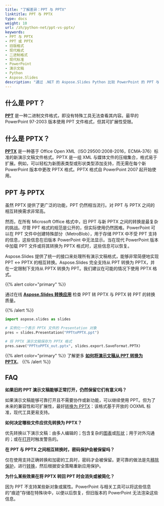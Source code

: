 ```yaml
---
title: "了解差异：PPT 与 PPTX"
linktitle: PPT 与 PPTX
type: docs
weight: 10
url: /zh/python-net/ppt-vs-pptx/
keywords:
- PPT 与 PPTX
- PPT 或 PPTX
- 旧版格式
- 现代格式
- 二进制格式
- 现代标准
- PowerPoint
- 演示文稿
- Python
- Aspose.Slides
description: "通过 .NET 的 Aspose.Slides Python 比较 PowerPoint 的 PPT 与 PPTX，探讨格式差异、优势、兼容性和转换技巧。"
---
```


## **什么是 PPT？**
[**PPT**](https://docs.fileformat.com/presentation/ppt/) 是一种二进制文件格式，即没有特殊工具无法查看其内容。最早的 PowerPoint 97-2003 版本使用 PPT 文件格式，但其可扩展性受限。

## **什么是 PPTX？**
[**PPTX**](https://docs.fileformat.com/presentation/pptx/) 是一种基于 Office Open XML（ISO 29500:2008-2016，ECMA‑376）标准的新演示文稿文件格式。PPTX 是一组 XML 与媒体文件的压缩集合，格式易于扩展。例如，可以轻松为新图表类型或形状类型添加支持，而无需在每个新 PowerPoint 版本中更改 PPTX 格式。PPTX 格式自 PowerPoint 2007 起开始使用。

## **PPT 与 PPTX**
虽然 PPTX 提供了更广泛的功能，PPT 仍然相当流行。对 PPT 与 PPTX 之间的相互转换需求非常高。

然而，在所有 Microsoft Office 格式中，旧 PPT 与新 PPTX 之间的转换是最复杂的挑战。尽管 PPT 格式的规范是公开的，但实际使用仍然困难。PowerPoint 可以在 PPT 文件中创建特殊部分（MetroBlob），用于存储 PPTX 中不受 PPT 支持的信息，这些信息在旧版本 PowerPoint 中无法显示。当在现代 PowerPoint 版本中加载 PPT 文件或将其转换为 PPTX 格式时，这些信息可以恢复。

Aspose.Slides 提供了统一的接口来处理所有演示文稿格式，能够非常简便地实现 PPT ↔ PPTX 的相互转换。Aspose.Slides 完全支持从 PPT 转换为 PPTX，并在一定限制下支持从 PPTX 转换为 PPT。我们建议在可能的情况下使用 PPTX 格式。

{{% alert color="primary" %}} 

通过在线 [**Aspose.Slides 转换应用**](https://products.aspose.app/slides/conversion/) 检查 PPT 转 PPTX 与 PPTX 转 PPT 的转换质量。

{{% /alert %}} 

```py
import aspose.slides as slides

# 实例化一个表示 PPTX 文件的 Presentation 对象
pres = slides.Presentation("PPTtoPPTX.ppt")

# 将 PPTX 演示文稿保存为 PPTX 格式
pres.save("PPTtoPPTX_out.pptx", slides.export.SaveFormat.PPTX)
```

{{% alert color="primary" %}} 
了解更多 [**如何将演示文稿从 PPT 转换为 PPTX**](/slides/zh/python-net/convert-ppt-to-pptx/)。
{{% /alert %}} 

## **FAQ**

**如果旧的 PPT 演示文稿能够正常打开，仍然保留它们有意义吗？**

如果演示文稿能够可靠打开且不需要协作或新功能，可以继续使用 PPT。但为了未来的兼容性和可扩展性，最好[转换为 PPTX](/slides/zh/python-net/convert-ppt-to-pptx/)：该格式基于开放的 OOXML 标准，现代工具更易支持。

**如何决定哪些文件应优先转换为 PPTX？**

优先转换以下演示文稿：由多人编辑的；包含复杂的[图表](/slides/zh/python-net/create-chart/)或[形状](/slides/zh/python-net/shape-manipulations/)；用于对外沟通的；或在[打开](/slides/zh/python-net/open-presentation/)时触发警告的。

**在 PPT 与 PPTX 之间相互转换时，密码保护会被保留吗？**

仅在使用支持正确转换和加密的工具时，密码才会被保留。更可靠的做法是先[移除保护](/slides/zh/python-net/password-protected-presentation/)，进行[转换](/slides/zh/python-net/convert-ppt-to-pptx/)，然后根据安全策略重新应用保护。

**为什么某些效果在将 PPTX 转回 PPT 时会消失或被简化？**

因为 PPT 不支持某些新对象或属性。PowerPoint 与相关工具可以将这些信息的“痕迹”存储在特殊块中，以便以后恢复，但旧版本的 PowerPoint 无法渲染这些信息。